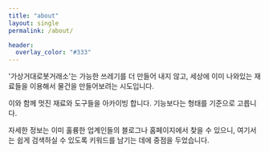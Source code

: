 ```yaml
---
title: "about"
layout: single
permalink: /about/

header:
  overlay_color: "#333"
---
```

'가상거대로봇거래소'는 가능한 쓰레기를 더 만들어 내지 않고, 세상에 이미 나와있는 재료들을 이용해서 물건을 만들어보려는 시도입니다.

이와 함께 멋진 재료와 도구들을 아카이빙 합니다. 기능보다는 형태를 기준으로 고릅니다.

자세한 정보는 이미 훌륭한 업계인들의 블로그나 홈페이지에서 찾을 수 있으니, 여기서는 쉽게 검색하실 수 있도록 키워드를 남기는 데에 중점을 두었습니다.
